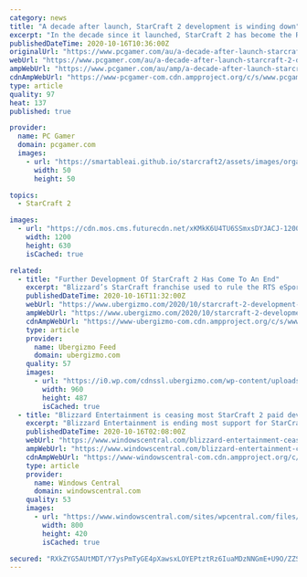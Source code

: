 ```yaml
---
category: news
title: "A decade after launch, StarCraft 2 development is winding down"
excerpt: "In the decade since it launched, StarCraft 2 has become the RTS scene. It's just not had much competition. The RTS genre is in dire straits, but StarCraft seems to exist in a bubble where people still want to gobble up resources and fling little units at each other."
publishedDateTime: 2020-10-16T10:36:00Z
originalUrl: "https://www.pcgamer.com/au/a-decade-after-launch-starcraft-2-development-is-winding-down/"
webUrl: "https://www.pcgamer.com/au/a-decade-after-launch-starcraft-2-development-is-winding-down/"
ampWebUrl: "https://www.pcgamer.com/au/amp/a-decade-after-launch-starcraft-2-development-is-winding-down/"
cdnAmpWebUrl: "https://www-pcgamer-com.cdn.ampproject.org/c/s/www.pcgamer.com/au/amp/a-decade-after-launch-starcraft-2-development-is-winding-down/"
type: article
quality: 97
heat: 137
published: true

provider:
  name: PC Gamer
  domain: pcgamer.com
  images:
    - url: "https://smartableai.github.io/starcraft2/assets/images/organizations/pcgamer.com-50x50.jpg"
      width: 50
      height: 50

topics:
  - StarCraft 2

images:
  - url: "https://cdn.mos.cms.futurecdn.net/xKMkK6U4TU6SSmxsDYJACJ-1200-80.jpg"
    width: 1200
    height: 630
    isCached: true

related:
  - title: "Further Development Of StarCraft 2 Has Come To An End"
    excerpt: "Blizzard’s StarCraft franchise used to rule the RTS eSports scene, and to a certain extent, StarCraft 2 is still beloved and played by"
    publishedDateTime: 2020-10-16T11:32:00Z
    webUrl: "https://www.ubergizmo.com/2020/10/starcraft-2-development-stopped/"
    ampWebUrl: "https://www.ubergizmo.com/2020/10/starcraft-2-development-stopped/amp/"
    cdnAmpWebUrl: "https://www-ubergizmo-com.cdn.ampproject.org/c/s/www.ubergizmo.com/2020/10/starcraft-2-development-stopped/amp/"
    type: article
    provider:
      name: Ubergizmo Feed
      domain: ubergizmo.com
    quality: 57
    images:
      - url: "https://i0.wp.com/cdnssl.ubergizmo.com/wp-content/uploads/2013/03/StarCraft-II-Heart-of-the-Swarm.jpg"
        width: 960
        height: 487
        isCached: true
  - title: "Blizzard Entertainment is ceasing most StarCraft 2 paid development and support"
    excerpt: "Blizzard Entertainment is ending most support for StarCraft 2 moving forward. There will be no more paid content, though bug fixes and balance patches will continue. Blizzard is also looking forward to what is next for \"...the StarCraft universe as a whole.\""
    publishedDateTime: 2020-10-16T02:08:00Z
    webUrl: "https://www.windowscentral.com/blizzard-entertainment-ceasing-starcraft-2-paid-development"
    ampWebUrl: "https://www.windowscentral.com/blizzard-entertainment-ceasing-starcraft-2-paid-development?amp"
    cdnAmpWebUrl: "https://www-windowscentral-com.cdn.ampproject.org/c/s/www.windowscentral.com/blizzard-entertainment-ceasing-starcraft-2-paid-development?amp"
    type: article
    provider:
      name: Windows Central
      domain: windowscentral.com
    quality: 53
    images:
      - url: "https://www.windowscentral.com/sites/wpcentral.com/files/styles/large/public/field/image/2020/10/starcraft-2-image.jpg"
        width: 800
        height: 420
        isCached: true

secured: "RXkZYG5AUtMDT/Y7ysPmTyGE4pXawsxLOYEPtztRz6IuaMDzNNGmE+U9O/ZZSCLQEX5nXkQCnnnRLEKCmYPEkaW6o2NU7ODblK06BNegJ/hVa9LqByGj0J2Yol4733tqGQlEtkyq3SwR4J0jhusBUxdEYVIZUWsZwcF20KMZ4D6X1mDh7D6QQV1MFWdK9JmSyvxn9GmS53r9Oz9wf3daI3ajghT66rx0UbBkxMu30uKzknGEJ1hrXXJykETUCYBSjOzOSzj5xmkY6iBxa1t/1yezn2KFDuXD5dIWu+iIuLJl2+U2jOkT5Hb5dj1/NTaanqPOCHe/GdKZ/2VlUszO9dt+jTgKFGL1uDTR/CHGZlc=;uVhsVbfbPluxBy91awv5lQ=="
---
```



